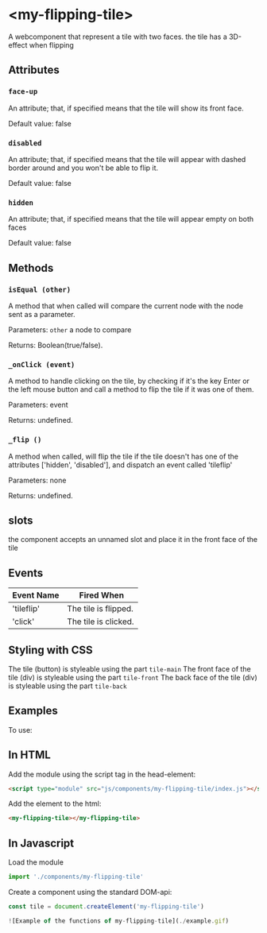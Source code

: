 # &lt;my-flipping-tile&gt;
A webcomponent that represent a tile with two faces. the tile has a 3D-effect when flipping

## Attributes

### `face-up`
An attribute; that, if specified means that the tile will show its front face.

Default value: false

### `disabled`
An attribute; that, if specified means that the tile will appear with dashed border around and you won't be able to flip it.

Default value: false

### `hidden`
An attribute; that, if specified means that the tile will appear empty on both faces

Default value: false


## Methods

### `isEqual (other)`
A method that when called will compare the current node with the node sent as a parameter.

Parameters: `other` a node to compare

Returns: Boolean(true/false).

### `_onClick (event)`
A method to handle clicking on the tile, by checking if it's the key Enter or the left mouse button and call a method to flip the tile if it was one of them.

Parameters: event

Returns: undefined.

### `_flip ()`
A method when called, will flip the tile if the tile doesn't has one of the attributes ['hidden', 'disabled'], and dispatch an event called 'tileflip'

Parameters: none

Returns: undefined.

## slots
the component accepts an unnamed slot and place it in the front face of the tile 


## Events
| Event Name | Fired When |
|------------|------------|
| 'tileflip'| The tile is flipped.
| 'click'| The tile is clicked.

## Styling with CSS
The tile (button) is styleable using the part `tile-main`
The front face of the tile (div) is styleable using the part `tile-front`
The back face of the tile (div) is styleable using the part `tile-back`


## Examples

To use:

## In HTML
Add the module using the script tag in the head-element:
```HTML
<script type="module" src="js/components/my-flipping-tile/index.js"></script>
```

Add the element to the html:
```HTML
<my-flipping-tile></my-flipping-tile>
```

## In Javascript
Load the module
```Javascript
import './components/my-flipping-tile'
```
Create a component using the standard DOM-api:
```Javascript
const tile = document.createElement('my-flipping-tile')

![Example of the functions of my-flipping-tile](./example.gif)